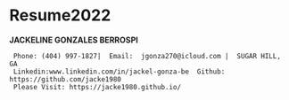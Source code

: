 # Resume2022

   **JACKELINE GONZALES BERROSPI**

     Phone: (404) 997-1827|  Email:  jgonza270@icloud.com |  SUGAR HILL, GA
     Linkedin:www.linkedin.com/in/jackel-gonza-be  Github: https://github.com/jacke1980
     Please Visit: https://jacke1980.github.io/ 

